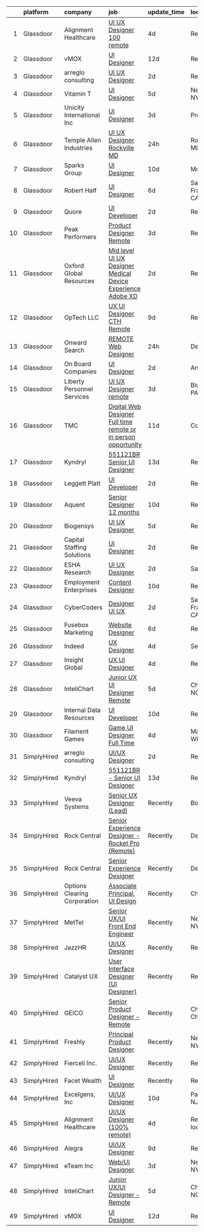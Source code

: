 

|    | platform    | company                      | job                                                                                                                                                                                                                                                                                                                                                                                                                                                                                                                                                                                                                                                                                                                                                                                                                                                                                                                                                                                                                                                                                                                                                                                                                                                                                                                                                                                                | update_time   | location           |
|---:|:------------|:-----------------------------|:---------------------------------------------------------------------------------------------------------------------------------------------------------------------------------------------------------------------------------------------------------------------------------------------------------------------------------------------------------------------------------------------------------------------------------------------------------------------------------------------------------------------------------------------------------------------------------------------------------------------------------------------------------------------------------------------------------------------------------------------------------------------------------------------------------------------------------------------------------------------------------------------------------------------------------------------------------------------------------------------------------------------------------------------------------------------------------------------------------------------------------------------------------------------------------------------------------------------------------------------------------------------------------------------------------------------------------------------------------------------------------------------------|:--------------|:-------------------|
|  1 | Glassdoor   | Alignment Healthcare         | [UI UX Designer  100  remote ](https://www.glassdoor.com/partner/jobListing.htm?pos=127&ao=1136043&s=58&guid=000001823426dae8b3394cc839446167&src=GD_JOB_AD&t=SR&vt=w&ea=1&cs=1_127c63ab&cb=1658732338296&jobListingId=1008017827934&jrtk=3-0-1g8q2dmockhpr801-1g8q2dmoqi9ip800-6f75403b94236db2-)                                                                                                                                                                                                                                                                                                                                                                                                                                                                                                                                                                                                                                                                                                                                                                                                                                                                                                                                                                                                                                                                                                 | 4d            | Remote             |
|  2 | Glassdoor   | vMOX                         | [UI Designer](https://www.glassdoor.com/partner/jobListing.htm?pos=128&ao=1136043&s=58&guid=000001823426dae8b3394cc839446167&src=GD_JOB_AD&t=SR&vt=w&ea=1&cs=1_05577b84&cb=1658732338296&jobListingId=1008000759924&jrtk=3-0-1g8q2dmockhpr801-1g8q2dmoqi9ip800-9cd08da1dc9daff7-)                                                                                                                                                                                                                                                                                                                                                                                                                                                                                                                                                                                                                                                                                                                                                                                                                                                                                                                                                                                                                                                                                                                  | 12d           | Remote             |
|  3 | Glassdoor   | arreglo consulting           | [UI UX Designer](https://www.glassdoor.com/partner/jobListing.htm?pos=126&ao=1136043&s=58&guid=000001823426dae8b3394cc839446167&src=GD_JOB_AD&t=SR&vt=w&ea=1&cs=1_c4747e3c&cb=1658732338296&jobListingId=1008022963550&jrtk=3-0-1g8q2dmockhpr801-1g8q2dmoqi9ip800-e202c2de53c6fba3-)                                                                                                                                                                                                                                                                                                                                                                                                                                                                                                                                                                                                                                                                                                                                                                                                                                                                                                                                                                                                                                                                                                               | 2d            | Remote             |
|  4 | Glassdoor   | Vitamin T                    | [UI Designer](https://www.glassdoor.com/partner/jobListing.htm?pos=116&ao=1110586&s=58&guid=000001823426dae8b3394cc839446167&src=GD_JOB_AD&t=SR&vt=w&cs=1_44d151ee&cb=1658732338294&jobListingId=1008015304222&cpc=F41FEAB56D215062&jrtk=3-0-1g8q2dmockhpr801-1g8q2dmoqi9ip800-4d05c265ad6c62dd--6NYlbfkN0DMrcEu7yrtATojKJA7cEzGQ3FdRGWLh0CZQInL4ECGI6k5tN82kdM0cJmh4vC7Gghb9Erx8bpSZZl1hEqH3T53LoYt5oBaCT0n_VzM1zdSmpCkdG3DS1peejV8nrUNiTU7QsoCE0o4cYlBz5qeBvJEpZoQ1TMtGgDn8yrzlYVCfeprzxD2ea0EWtAcq-1mEg8H22dSryPu0l-iRVgfovJ2YdVv1EV3uLA4p7fjVJm0Fpi-RlQGGhKonMKSHmNkIp6PBxSzFiinppqZC6St354S6-km89-VYxLzNJNO1dXukIpZAmiml0ILrWfs3Fu9VFqJMD4kt6YR3TfdFtM-L1O71hcNn9xWbzxt_lqscqLvqE9xrg0jwHiKv8sGZgGjBTPHIOru89mmzrlushuvsU8quQlfzVpMIImWNF4tRJp4DOykSeUXXE4_Grjn4lj8IblzPZY340EjrKqIndyVRxst)                                                                                                                                                                                                                                                                                                                                                                                                                                                                                                                                                                                                  | 5d            | New York, NY       |
|  5 | Glassdoor   | Unicity International Inc    | [UI Designer](https://www.glassdoor.com/partner/jobListing.htm?pos=129&ao=1136043&s=58&guid=000001823426dae8b3394cc839446167&src=GD_JOB_AD&t=SR&vt=w&ea=1&cs=1_12afdff5&cb=1658732338296&jobListingId=1008021435592&jrtk=3-0-1g8q2dmockhpr801-1g8q2dmoqi9ip800-be5b60d744dc9181-)                                                                                                                                                                                                                                                                                                                                                                                                                                                                                                                                                                                                                                                                                                                                                                                                                                                                                                                                                                                                                                                                                                                  | 3d            | Provo, UT          |
|  6 | Glassdoor   | Temple Allen Industries      | [UI UX Designer  Rockville  MD ](https://www.glassdoor.com/partner/jobListing.htm?pos=130&ao=1136043&s=58&guid=000001823426dae8b3394cc839446167&src=GD_JOB_AD&t=SR&vt=w&ea=1&cs=1_bf5e5767&cb=1658732338302&jobListingId=1008025988836&jrtk=3-0-1g8q2dmockhpr801-1g8q2dmoqi9ip800-a339c89cc5ff34ec-)                                                                                                                                                                                                                                                                                                                                                                                                                                                                                                                                                                                                                                                                                                                                                                                                                                                                                                                                                                                                                                                                                               | 24h           | Rockville, MD      |
|  7 | Glassdoor   | Sparks Group                 | [UI Designer](https://www.glassdoor.com/partner/jobListing.htm?pos=120&ao=1110586&s=58&guid=000001823426dae8b3394cc839446167&src=GD_JOB_AD&t=SR&vt=w&cs=1_62dccc6f&cb=1658732338295&jobListingId=1008005620285&cpc=3BA4CE39D5B5DEF5&jrtk=3-0-1g8q2dmockhpr801-1g8q2dmoqi9ip800-5d582e129b35eff5--6NYlbfkN0CVbIAoVGlVV0muHIzlWY31dYj5hrVkKa7qBWZ-hZn3g-zWnitpxah_RyLopvrEJPKbuZCDhSLcHQ4WVfz2MSs8-HQ1ShBASGLjNv1lIwwSCC1HQEWcslUSpZ56z5qvx-IbjQ1bRnWE-OhoZfipmNC-NSZuyzBsCp9V3MirYl5rqvxr0V8mssRPU1sU0kBbLKWAWwvfVDgQeUudJ5NVk4VC08tHnTQhdxs9nSxKHOX4DsdCw2OJ5H0Lz0r8Vky-ufixIl3kOkVsxJA06MmShl-eRjVoO4viPnynQ1vy1_UaxBSuUsq6D9aedXjt4OuYBgkt3uj5WlZeu4pkxzpPOrrIw3hWkNNaJTXhs2l8D90JTNTZyAxXGWun4fTGx4xqrEkO2MX4-qo5janqShX-QHbJqnP4V8zkq2OGG3L0dDXA2rgh1Q8fVxhp6b2u04v8sSZOhw2N6MWmSX0eKYf3VYAangP_H2ajXcTbGwzOEpAd6D1KpgrztofX)                                                                                                                                                                                                                                                                                                                                                                                                                                                                                                                                                                  | 10d           | McLean, VA         |
|  8 | Glassdoor   | Robert Half                  | [UI Designer](https://www.glassdoor.com/partner/jobListing.htm?pos=108&ao=1110586&s=58&guid=000001823426dae8b3394cc839446167&src=GD_JOB_AD&t=SR&vt=w&ea=1&cs=1_650d9aff&cb=1658732338294&jobListingId=1008013164951&cpc=F41FEAB56D215062&jrtk=3-0-1g8q2dmockhpr801-1g8q2dmoqi9ip800-dd0eea5919acfc3a--6NYlbfkN0CpzDdaQkua3np5pkmj49lKioZwmwxQ-yx5plwbYmV_M5QDgP5U2s8pAHOPa11cU8y7ZXlQtO7Sj6RRqLq8cvCwH5k6L0wSkWMuEyR2fVE2uYApt6OfheO9KNKITQDvKzPXG6htBs0VRozEm7ueeJhxUHVYdTQsX8eIGq8XKGR60_pxdq8CIpyWHTvbFK7kidoBsfSv_xXtdJRVH08-cMkR_op8S58Ml5kmSnPjxnPm2ycv8FEIZMvoa70L2IoIRl5Lj_yi1DBq3pBZrb-QL5GaJXGfbPdUORv3opc_Ct7_nZJ-tazuZUdKCWTDJbR5LSOh7er_E0GU4IUC98MqOh7Z_ZBLwqFnot6CvQJcXbPe8afLUD7MsmAkIQYiOLEGtaIFWyXZWg3WNex8Pk0G06l7HuC3Q2zL_QS7CaacUfAgw39M5akeq-wgRLd9YAuYHiA_r9SM5ARc3IL1NaCPReRvi25VQaObksR66UQOqGh-oS5N9Bzn6cJGh1DGk4yRZiq8j83g6Tor0d_z_FMIGWp3GsU112-wdwRBgyZr_Qiq1Q%3D%3D)                                                                                                                                                                                                                                                                                                                                                                                                                                                                                                 | 6d            | San Francisco, CA  |
|  9 | Glassdoor   | Quore                        | [UI Developer](https://www.glassdoor.com/partner/jobListing.htm?pos=101&ao=1110586&s=58&guid=000001823426dae8b3394cc839446167&src=GD_JOB_AD&t=SR&vt=w&ea=1&cs=1_fe2aa09a&cb=1658732338292&jobListingId=1008022808957&cpc=D69957E0862862E0&jrtk=3-0-1g8q2dmockhpr801-1g8q2dmoqi9ip800-fc45eb0106eebc0a--6NYlbfkN0BTy4Vq3kUv-8E8fBOrhZt-7WJQYqv7u2ur6JnxlE7nq1comPzfAdnLKmCkd5HycsHT1246qWhxY0xIfWNXo-nDEzaT4b3uHw_tAdgz4jIvEg3UAtW4CHut0OL7dhL8S3e9qm9qnyT1s90sBItpJgSXHuulpjmmMTBM25C6tZSLnlu7y76e-iKqLMiJWW9RJT09l3xITNxCxR5h-HAgtm_i_ZKS1ZGNCPyQS-PBHZiPvHyc6oPIoUASWOgDOTSCgKF4xVLu3eCPSU9YvAzTKmus75AKa-yuGGkQa0zjjg2AuEZ6KSQUKIjLGTe4sQTQ2C0ZRT2vZpZhLbFevCJI--exSZx06x3pSNs6tqsgj1wdOSKosj-CyMRUMypEScIfWVrH9HSRhZhyXhBDXdy69ieC4BriNz_gddk4sC0EAHfkl4R2ydaCcZRhffx-wySMRa9ZZXVr-qHfm7Ml5EExCQRHhMkF1grJqij4thjOHlIiU5RClV-dDbieHJGoE5qtGiA%3D)                                                                                                                                                                                                                                                                                                                                                                                                                                                                                                                                              | 2d            | Remote             |
| 10 | Glassdoor   | Peak Performers              | [Product Designer  Remote ](https://www.glassdoor.com/partner/jobListing.htm?pos=117&ao=1110586&s=58&guid=000001823426dae8b3394cc839446167&src=GD_JOB_AD&t=SR&vt=w&ea=1&cs=1_95bf8eb5&cb=1658732338295&jobListingId=1008020430278&cpc=FA84DF7EA1EC2398&jrtk=3-0-1g8q2dmockhpr801-1g8q2dmoqi9ip800-5b207fdf8f4dbf6e--6NYlbfkN0AX_4CYIvWFVA435E2RDot9sX-OlR2KTHdLRUP7CmfXrIXs_xUKOR6jRoFT4FW3Lv06ErwGOQwPKf_fH5oxbsGvLRNe5Cnhh1W59CwN4ewH2v1qXojJE6qEVrWzHMrkAiT3wlF4Bm5K0gYi0yogsYqU0fPndZ0P8FKjGKMFz16Io1CORQnQMBV0qm7y6zgzkCXGOjBhC9VlcBNiecltAikqJv4ES61MXooeQODmlDKXFabCKnYFuMkzgTqAgHdYxIxnZHPbHcMr_fGS4x54oEizV1Lx6HCTK6Iq8nrtSQQ0Ty-uQ6r4d6hAc3vklXDvZ9gcfQi67YhR1udmPqW47Bav_dYZg3OWXfzZj6-Xsb7krB-44TTgLtwwdLMjYOhPoeV-IyoLK6qczUF5_Gwf0mlhdAUdtEqNYWkcPQFUqMVOMbGKfmVO2SAyW4WjucSJZW1LHFtdVUjArI0JIAjDrqoEh3owf-fxWiut5K-NNAdSSUPts0cNrJsOOONHQbzlxj49alxAmaTKpQ%3D%3D)                                                                                                                                                                                                                                                                                                                                                                                                                                                                                                                   | 3d            | Remote             |
| 11 | Glassdoor   | Oxford Global Resources      | [Mid level UI UX Designer  Medical Device Experience Adobe XD ](https://www.glassdoor.com/partner/jobListing.htm?pos=107&ao=1110586&s=58&guid=000001823426dae8b3394cc839446167&src=GD_JOB_AD&t=SR&vt=w&ea=1&cs=1_e7d6f877&cb=1658732338293&jobListingId=1008023314640&cpc=451933188B21919D&jrtk=3-0-1g8q2dmockhpr801-1g8q2dmoqi9ip800-0501b490d8cbc3bc--6NYlbfkN0D38dVY1HiwVlRJ2sgHwoll4iKvb8KzfDOOcqRKKsqQYBdEVI9w2agCyPdJw2s4TQrHJi1On-z-yiBahiLhPRa_zZ-92LhNu5GT_njQ3i7ILmra3Dcgk1GWIchEfEykBti8ThaLnn9OdaIUlkdfeEBRo3WKX8y3LtebUQZcR6C-qSHdhmWqPgXdvTrRcde3nRE_Owo4Kdlt7SEjslvg_k50lr6ZXjly_IiP704BZh4V7WkHHbWeJFj5w61cuGGm9l-ob6h2gYUXeMi_NbZVjNkENGgT82xBYMf-9lqXC92mp-WRVqNmjj5Ca5u8-_VZzdFTVg_4O6JZ1rHBxSeFgqKbqFQxcQYrYy55kJCQ5Pz8ngmo0txKXt5VZTTcOvrdDeslBbK4UUioTkKsrcESKRI_EtjazQ-h-PYE8Uj3dSqY2un375tBTsG5gGMpZxPpSHE9JIgagEp-vuacdpVUC8mwxIksWppQPiNh8dEZcEOv4VINfD0esBnxzzOm84V-010a5E9AY7B3H_9gKQRd-QTU)                                                                                                                                                                                                                                                                                                                                                                                                                                                                           | 2d            | Remote             |
| 12 | Glassdoor   | OpTech LLC                   | [UX UI Designer  CTH   Remote ](https://www.glassdoor.com/partner/jobListing.htm?pos=111&ao=1110586&s=58&guid=000001823426dae8b3394cc839446167&src=GD_JOB_AD&t=SR&vt=w&ea=1&cs=1_ff17e5bf&cb=1658732338294&jobListingId=1008008288211&cpc=FA84DF7EA1EC2398&jrtk=3-0-1g8q2dmockhpr801-1g8q2dmoqi9ip800-fdc628def1db7177--6NYlbfkN0DP9fosW9IEXaU1TZ3ocreH2vEq1sd-U-IRxHoNdS6RHkqAVuspg0SWSgO6chgcdoUdz_WVNMrnPFUAgNomao8040kLA0YhDx4hmJEB2w1dxs3PzJhySH6hFvelQ6qQZr638FQ3pzXVpIP4eqQdUUdpZSwfGwffA7C5SxmQfGrL5JOWpHh1CkQotLihpXzrWpOcVrYCVx1ZXJifQ2baQIjfny4giySnuT3fTaBWxxf9hPd052WcMvtsucgR4Jj31tA2C4v5YD_yGJ3xZgHXApyt58znl_5nPhf3sILOPafe1oeSp1RgJdavi23ubB_h8PMvDLvUQ-rFkOa4sVytwB1V-9H3Zxh5CQ4q76yjFONoJqSlod8pFRhVU4s4iIaggMKJfih-JTVGs82d-DTK9K-Y8SoPXkE6L6sqUWXx61mWIL9YdSBdhuiLKdpkrG4T4Cp2BoUlE59CV8gC9NYgcbdNpS2hg9XaU8Clv3XbRgOkTOszhkJZ4m7C-K8c8MWtrVYJBe4p9BOVEwxU967BIp90)                                                                                                                                                                                                                                                                                                                                                                                                                                                                                                           | 9d            | Remote             |
| 13 | Glassdoor   | Onward Search                | [REMOTE Web Designer](https://www.glassdoor.com/partner/jobListing.htm?pos=114&ao=1110586&s=58&guid=000001823426dae8b3394cc839446167&src=GD_JOB_AD&t=SR&vt=w&cs=1_9d03575d&cb=1658732338294&jobListingId=1008025411016&cpc=9DC6E4D8324653EE&jrtk=3-0-1g8q2dmockhpr801-1g8q2dmoqi9ip800-f7f3a82b210776fa--6NYlbfkN0B7YoEZZ2QAGDyEGGmBPAUWSHc1Mt3sMCn9FehKcWA3w0R0aH9tn_iPRcrT6N-MqNQEp2qAKSJkuYCkp4B1OYsNmKIvQgfGKadJDPn45HbP2MENgIkQq2d0AodvDouCn4b0X036y4POS-9C-1MW9PYtv_RsH4WLooRPjIIQS7OTQ31x3nxawoh8lwKZ_yNldwW5ZNootIukqBq3e9X7_R4wC30jq8bqVBPqTafEJb0WqlQTR0BrVxUIviAQJiQHfr2CiKnegZP3_H-0Do4bmQ7LFOBfWACsNqqXmFq09N3fEj_9Ci-sEhtzUb-XN_nHQ3NY3ZEevsKHDH5WZsR_ZD5FnnB9I49g9Grcter4JfqiyEsXt8Upj-K8jCN5dxP5Z0R-JD57K_UMLy-4-mxLE6k6zM9NY8feZTncUkjV5VTmvrcie6RmCFfzgNHYIxTqQdOuW6Hm5S5icvP4yR-qagujWS2_HHmmsp81wsdL5BL1kQDoqzu8B6e7iQvKspmj29A45-AnHLpgm2y6mlv2nkRjcvweym2GkAgMfepwakxktWsRQm50lUFF64m-yYEErPExfBXaIm0i7COoBtqHYiW2X9keDr3ZYvSqU6WHXXU0jIQLydETArT4Z_IcW4ox2s2yynDgn_4bKNO6Wi7b6ieGv3dofWRI7VyEDZkjqTNWgv2gkXznOm04xXWqFS_7Qsu-kavaQpZI5XAjC7Sf0jcapgGkKeKoDO9Q0fcEpZY2_lhfvmy_HSpLqU4bnK-wZgREaaXUMVx3ccKcIUmcz2tMOIP8JLJq5vgnbuW0xcNt_oFsLSFQze7arsZGP0QJv0LM9ypabzOBS-ZHlBsFXcVXX797TtRL6Qjk018XcW9aPsRgf2JlLRbxGjXVBpOW2JibWT2Jf5_D6XKoBoG9k0SLww2Z7YYCC8CDRLnQtxuDir9YsDczE_76JKwKdPnLYdr2G4RotWDbKb9EM-cTa_NHA1fMm9VW6H8jsSK5aRzRlm9KPyizVZn7g74-PTZUGOc%3D)            | 24h           | Detroit, MI        |
| 14 | Glassdoor   | On Board Companies           | [UI Designer](https://www.glassdoor.com/partner/jobListing.htm?pos=103&ao=1110586&s=58&guid=000001823426dae8b3394cc839446167&src=GD_JOB_AD&t=SR&vt=w&ea=1&cs=1_fbcc6c72&cb=1658732338292&jobListingId=1008023615622&cpc=82ABD2B5CEB98952&jrtk=3-0-1g8q2dmockhpr801-1g8q2dmoqi9ip800-d1dcd01694e7ece7--6NYlbfkN0BwmVxVIPFI6jVVTU-wKul8v4wplmAs_8WNhyHQXkJf7J0VZjFkcY1ok6dUW_G1Po_ZKb649Y8Sh55GqztxlkUEhAmxGoxlMD5Q3IZ-nyIWj21Dr30oqFOoCljau9HGFzDg4FAzckShMLHECwnjMmf1Lm5i2TSa-J0ddll2-v8wKBcW8OvMdqyVguAeeCES05pd152EMEfZWW4H9v29GKzTt4cUTlmjcI3Ym6a8jp0l5Q6sTDyKXvyaegmjp-_qFIISHsqLUHioNHfHGAt8Lv40XJkqOHnH7Me6rIEXTzuJ9O672s-SW0clWe1gKdeYcheqFrCwiTo4M5aI5Fl8taVfXVBo6FGmFczl2Jr3RTkEKtNo4qrnqKuRKaWGvFGXxWmYAJcud_Lh3kRzjy43twt8F2DMZAGYhLujYHm0xjKD1j4SUoJQc5ITm5rR5F2zr20fHncnZ_EYSel0E55ZkYg6T7PsolNh9fGMxqQUPcmad_uvJcypx6QxPoSYA8PuI2QOjIrZ7Z5IVxHNE_3dLUaQPN48i5H4b38xgrGWYomQiR2lTWHAWtWFKiNa3YjqfAj22SwWb881bf5RvKuPuQrNaEOCRJVqhzt-ejRnt7JWqQ81rzo5r8vASHpN21tyDvaWOoFptkK2SV71kg8kQ8xcXJNgfQligxa_PnMDKyyU8FC4Of3bCkO_jRE_HwQaJGg9N3Hz45QpdR6KVUCK8OKn6Bk8I3VfDb6Tor8JMnw5GO5fTNDIEEyL2u7_-AkCYt_bW8YxBd5qm3_jM81y_WQGpE55wESgyG0HvPdMsaPzE6qm0CNDjfXRqIk6KnIYXD9DTX-GAK3airBnoBsB4RyHwor_IlkYFNnS1rvxFLGYKB0rImkSRXZVIt8Wx8ukkWbxWsrqOavE5rZSRS1d7o1chknjU5njJTjjhX9qOkxsFn9YIs_f_Ug-bb7AFYRAsDvh1ugnS9yUdZw86OazQZufiLYjDbIxV7YJx9yJzbwloCUpntCJWbEpbwnNqVDiu7JlsAr4N5IIew%3D%3D) | 2d            | Anoka, MN          |
| 15 | Glassdoor   | Liberty Personnel Services   | [UI UX Designer   remote](https://www.glassdoor.com/partner/jobListing.htm?pos=109&ao=1110586&s=58&guid=000001823426dae8b3394cc839446167&src=GD_JOB_AD&t=SR&vt=w&ea=1&cs=1_42cf53a3&cb=1658732338294&jobListingId=1008020321529&cpc=4B86475FAF393599&jrtk=3-0-1g8q2dmockhpr801-1g8q2dmoqi9ip800-eac89fb5955a49f9--6NYlbfkN0ABlbgmRunahSWEMvO4v1iTu5Ck0xfBTrm-DXDWxasAKsFsWtBaGHiD_n8TBJRveZY7lcPUmwF7zpyF2d_tbSREJ3AGgsYZgmSTQuNdbDBRafX9aIJ5GA_4lXQXf4256oc5ZCPdM2Kca8y9MqNtk-55ZnYFxEI4LXOQbdVatDNL5ejcjerd4JuYTF8PfOTdXzvNjkFQfkjHmsfjapXaSGFUL7XB_ESzQBP7H-a_cK5J9U2QnLSx8KhrsqXwo79ukdQGGQmPUEaiZUKaQ_czTpdt1gHA8m8-47HS8dI_2kiq4WcoQRnRdcFk0lGqENF_ltNSQ2k_-sbZw_rpD4NI-lbx0TjX0LhGADLN2QLmxCzBF5qr-OfNZriI78PL71S4rwqSk6WrigWwBfEub6uykb0r6TGHj-zKHN386u_QPZ123Cl8XEwt-MXbmjeqFWqjUbvTSTmOsDL2VY4tJDzitE_Bg5l0JbvZ3EULgsLuE6ubrWGVXh472iF_basjfKs9OZDYJ1G3iwWVydePm_cMaA1TrWQnE2URerfbAs_dD0DJ9DngcPWIUmds)                                                                                                                                                                                                                                                                                                                                                                                                                                                                                 | 3d            | Blue Bell, PA      |
| 16 | Glassdoor   | TMC                          | [Digital Web Designer   Full time remote or in person opportunity ](https://www.glassdoor.com/partner/jobListing.htm?pos=104&ao=1110586&s=58&guid=000001823426dae8b3394cc839446167&src=GD_JOB_AD&t=SR&vt=w&ea=1&cs=1_78604d67&cb=1658732338293&jobListingId=1008002937055&cpc=3DB599BF2F4828F0&jrtk=3-0-1g8q2dmockhpr801-1g8q2dmoqi9ip800-a26bebdf1fb63f3d--6NYlbfkN0BplMsZ7EaIhGY7mYoBG98EI7b4UtQDV_xIzGnVofTarjH-XwNLMxjau36WeZZlqvPXURsZJw6N1TbFArSAJATZmDS0irV08MiWaJc8zHueBBJfkS69_gWiCqqj0e-4OJhmxLk7gTdA_7j0BcRCu7AWb1JkRS_NNaoF2J1DH56vcXkYkwlJaQnXA83zBvewf_-yilIiM6OzIzj1p8_aDIw6RODtT5S9Irl-39fHToBMDqr9uYsfR5JxcUhm0OAmaHskb2y6pnt29VB213vwmpi6lFhHJ9rgvPbtLH8E4R4uh5GEABlEsppfFmv0wNOxVOOZmerpy2lx0jS2CNyCdQTfUzFhoyp6lXSB4vINfYC0WNMtuEXph3bbl8KjaV1Roys90Utxg5tkitIFu5hIE1NLtLAvjJC2wIWFgXIqe6E5h-gUc337o36RpPCTqBHe9CA_dMWcQNIln2_jIQUg59Ww1PkXyEwZ7xilVBfBUDqUMRxBr1nizO6cHDvYvNIMAcx90cW2qCvMsMsQBMmSRxspUGyw73Omb82c0BOdYswlYA%3D%3D)                                                                                                                                                                                                                                                                                                                                                                                                                                           | 11d           | Connecticut        |
| 17 | Glassdoor   | Kyndryl                      | [551121BR   Senior UI Designer](https://www.glassdoor.com/partner/jobListing.htm?pos=121&ao=1136043&s=58&guid=000001823426dae8b3394cc839446167&src=GD_JOB_AD&t=SR&vt=w&ea=1&cs=1_84936a4d&cb=1658732338295&jobListingId=1007997734066&jrtk=3-0-1g8q2dmockhpr801-1g8q2dmoqi9ip800-12fc6356fe0dc29a-)                                                                                                                                                                                                                                                                                                                                                                                                                                                                                                                                                                                                                                                                                                                                                                                                                                                                                                                                                                                                                                                                                                | 13d           | Remote             |
| 18 | Glassdoor   | Leggett   Platt              | [UI Developer](https://www.glassdoor.com/partner/jobListing.htm?pos=124&ao=1136043&s=58&guid=000001823426dae8b3394cc839446167&src=GD_JOB_AD&t=SR&vt=w&cs=1_1ad82d8a&cb=1658732338296&jobListingId=1008023905762&jrtk=3-0-1g8q2dmockhpr801-1g8q2dmoqi9ip800-74fb0160846daa3e-)                                                                                                                                                                                                                                                                                                                                                                                                                                                                                                                                                                                                                                                                                                                                                                                                                                                                                                                                                                                                                                                                                                                      | 2d            | Remote             |
| 19 | Glassdoor   | Aquent                       | [Senior Designer  12 months ](https://www.glassdoor.com/partner/jobListing.htm?pos=118&ao=1110586&s=58&guid=000001823426dae8b3394cc839446167&src=GD_JOB_AD&t=SR&vt=w&cs=1_82c0d5f7&cb=1658732338295&jobListingId=1008006434606&cpc=451933188B21919D&jrtk=3-0-1g8q2dmockhpr801-1g8q2dmoqi9ip800-73895f838e252203--6NYlbfkN0DMrcEu7yrtATojKJA7cEzGQ3FdRGWLh0CZQInL4ECGI9gD0Wolx9R2EDT7B77c2cQEUGPDUSTbu6ie_9Id8KnFr0yOJl-PMCdJ6V3ZtS83yxlVyJSD4qR8AFC7rocWiVVwuAl3eJ7O7LkNgGo3O-TVNNaZQCpxHPy6W6QpMmUjjMqu-l2x1-h_RPt9uhPRYPO0yotb8OqxLG3m1GpgC_qpBZCOQ2o1d_jB-Dp-t58qs_UiJYuYKxCxi5f1E24K7Knke5ppsi41nsRd8EQg6zTTQnyVTlBAEhHA7Z8fqkf83XQddlgHE-hkKrpQpblA2MK0oAt6qnlBm4rVwQMiP_90brEdu0ANUuITR7KlenE8Vf0lxKWHu2w4vv2q_8cKMY0WNit42YG7cpPbCh4fvZK9RyddRrg234nbfmODBHuGGg8y-M2FUGQunMZNJi74MPekTBr0y6mOjA%3D%3D)                                                                                                                                                                                                                                                                                                                                                                                                                                                                                                                                                                                      | 10d           | Remote             |
| 20 | Glassdoor   | Biogensys                    | [UI UX Designer](https://www.glassdoor.com/partner/jobListing.htm?pos=115&ao=1110586&s=58&guid=000001823426dae8b3394cc839446167&src=GD_JOB_AD&t=SR&vt=w&ea=1&cs=1_cf3e95d0&cb=1658732338295&jobListingId=1008014309084&cpc=A65DF3A704A48F9B&jrtk=3-0-1g8q2dmockhpr801-1g8q2dmoqi9ip800-a4f4eb4895643c9b--6NYlbfkN0ALcONX9zP3vzsQVyXitmxRLy8VCeRuNMOvRPshq8lKaH6v3p3LVJfTTZzCjMRNFpYwqkG5AJ9sppbfzFlY-xlqvS8hVjIfiz98ZZwlIqNcUPQAYgbqJLQTq_YiD-WIHgaYO1ZdA2QoLSiAouNJ7VYaTPle2s7WxQtcxk5ya8oANvFlBgB31eDmGaG9hXxDTT_dOv7ghRbJwBaZJWhy8LFJTZefJo4a4e--LvEReuGs-sVDIX41MLh35UyPLWYz1UUHSlgygPCW6xI2zF1O2P_woTNQcaKx8TAb0I_7jqHQ3h6431ReytQIxSPIUv8myluETw_ipVBwpbvHmb4LMylqcpb1kAoBIIFLyuxrYdP3SwS-4h13gaktpa7WOd5kfVYsZzkGoxbg53xHfGD0gHpdz-wsUpDxAXgzbBjsXtoAj7rHGQupFRc_mWNB1eUkgsE8mkc4g-cjZie2r9MiEJfSW_tGeRImOBQLKDfpErZlAEbhwwdbz6f1Bj2U_h7SmxQ%3D)                                                                                                                                                                                                                                                                                                                                                                                                                                                                                                                                            | 5d            | Remote             |
| 21 | Glassdoor   | Capital Staffing Solutions   | [UI Designer](https://www.glassdoor.com/partner/jobListing.htm?pos=119&ao=1110586&s=58&guid=000001823426dae8b3394cc839446167&src=GD_JOB_AD&t=SR&vt=w&ea=1&cs=1_45ad524c&cb=1658732338295&jobListingId=1008023231202&cpc=8795CF9063CD573D&jrtk=3-0-1g8q2dmockhpr801-1g8q2dmoqi9ip800-54ecd7e42be3aacb--6NYlbfkN0AHXq2vAVwR3IH7wgnTMdWCa3HguypIXx0DFudX-u0zu6XSU0N9gDGCMsnO9yvyAfPnkA-sI6Lwg1p7uythykJ0UUbXrhfkgO2lUrwedal2345-YASVd-rdKcva1hf5oqxFxncSqH5ak80ZaWEfE2j5ZI2ZZ1TZTIm1E2kczfgrGjFhyNDGrt3HVGkPfMSpCFNw_5vCjfaN7-rOmsxCXx-HcSbDelsHNJrT3ZFbywuPdTrXImgPf2FqtXm85zP2R862CkAxgZ44HZ5Z_rtMp7AyihbHVEH5jvJm7smW2Tr7PKKnhk71g0tNM7L929sxtFlKLYv3xyBWvGZTglBW_uGydEjffSuysfBCu_Q7kx88wj3_H3QDQ0ySeM_nS1UK-W2cfDEeTFwaPnE7O_wTlcEpTLwQ6qmDGJpGb8gQh-qZHBM8AzKJjROCtx3FfmTP-Dojr2r4VlCdacDGWznN5jiigThhNWBEyCfGQ4osyxVGfdyNJcAk2iALYy_Q1Ah7h8pwC0Tz8b_JAw%3D%3D)                                                                                                                                                                                                                                                                                                                                                                                                                                                                                                                                 | 2d            | Remote             |
| 22 | Glassdoor   | ESHA Research                | [UI UX Designer](https://www.glassdoor.com/partner/jobListing.htm?pos=125&ao=1136043&s=58&guid=000001823426dae8b3394cc839446167&src=GD_JOB_AD&t=SR&vt=w&ea=1&cs=1_879f9099&cb=1658732338296&jobListingId=1008023957724&jrtk=3-0-1g8q2dmockhpr801-1g8q2dmoqi9ip800-1242af371a878703-)                                                                                                                                                                                                                                                                                                                                                                                                                                                                                                                                                                                                                                                                                                                                                                                                                                                                                                                                                                                                                                                                                                               | 2d            | Salem, OR          |
| 23 | Glassdoor   | Employment Enterprises       | [Content Designer](https://www.glassdoor.com/partner/jobListing.htm?pos=123&ao=1136043&s=58&guid=000001823426dae8b3394cc839446167&src=GD_JOB_AD&t=SR&vt=w&ea=1&cs=1_c38633ae&cb=1658732338296&jobListingId=1008006038739&jrtk=3-0-1g8q2dmockhpr801-1g8q2dmoqi9ip800-ec42faf76777e0aa-)                                                                                                                                                                                                                                                                                                                                                                                                                                                                                                                                                                                                                                                                                                                                                                                                                                                                                                                                                                                                                                                                                                             | 10d           | Remote             |
| 24 | Glassdoor   | CyberCoders                  | [Designer UI UX](https://www.glassdoor.com/partner/jobListing.htm?pos=113&ao=1110586&s=58&guid=000001823426dae8b3394cc839446167&src=GD_JOB_AD&t=SR&vt=w&ea=1&cs=1_9a670f42&cb=1658732338294&jobListingId=1008023224603&cpc=47CFDC01B3F81FAC&jrtk=3-0-1g8q2dmockhpr801-1g8q2dmoqi9ip800-b7ab421e88ebb7f0--6NYlbfkN0CpFJQzrgRR8WqXWK1qKKEqALWJw739KlKqr2H-MSI4eoBlI4EFrmor2FYZMP3muM0rsFs5SITX9WkbuEZ2BpPAzqKgj6HQfLjv0AwaWu3pWq3mIteIq5ut5HTe70hCOkeloyw85nh2YLf3t4vuiQWni6Kz2PYSCGQW7eVDqhipttziE4TbVVcrfPj4HNbtBvW5wC8S83s7W99SQBBlPD6Pn6Uh4pA37iatH8XTUmSuX0HqPA5aSvY-pxGo2DJL_vTX7hPdkJwjJyKnn7HAKgHZQhZNFxUSb_KxKFrkIe9WYCjg_iylKs2N7NROTT7Tvi7TtD0xNMLdI7crRCNS_6bA2zpah1qwreSNQU0tkTJJkkb1BPcTQq-SP9rvd2I59ewz8Y1V5dRxe3ru7CPTL_6v_r3oyKTHXKy9hCqReMXnrS5ODG2JQ5q0xGKEa0XD0ukxO1PmBYhgX862YLbBUCmDwFBJc0zRELZcb5Ey6ZuULvd8pMGLl3m2vfvsce3oNtOe8BJX0JY6tnEiZ9xAB5ClCon8Zhg4g2TySXRl7tvLs2xBLU6EXVITtHnTjSRL_Y0dB14m0skGqaCKKNYsAMlg6sW7TWSzv99iNalbtHlxHK04AoZmNRtEbQRgR8OyN2QG0vY82_9nfVv3j6NNM43r_58dntZH0sFI-ZxxI8xKY6TchI8Y0FmzB0vtxxKxecF8e1I7lvZagg_-aIC3j61X7Az4C9Bouz9wm1dV44ngC9-FPUfesEekQ1HGEl0sTDCAHba6N2LdC2CsHd8zNWd8z3MrQqoyIQweZQDhBhOWooL1cYBkXwAfLmSo0Ac_XzeTWPpCDBMbTTvo_aY7AY-rmrhvflSCS8EhC0x3Kp8KwC4JS36m8BqO2u4xtptas1YrdS2VeNPF9TiDQfjXZMpRkwzYaDjEZzWZ9Kja34Bfs7AbU2yG2RaqsgEAzI3ReC5uzTijvsS25qOlzUm-uai08V22GA6e2-c%3D)                                            | 2d            | San Francisco, CA  |
| 25 | Glassdoor   | Fusebox Marketing            | [Website Designer](https://www.glassdoor.com/partner/jobListing.htm?pos=105&ao=1110586&s=58&guid=000001823426dae8b3394cc839446167&src=GD_JOB_AD&t=SR&vt=w&ea=1&cs=1_cc39e23b&cb=1658732338293&jobListingId=1008012147842&cpc=1FDE87803EF93CD3&jrtk=3-0-1g8q2dmockhpr801-1g8q2dmoqi9ip800-c5d528a18f3ae9f5--6NYlbfkN0CKfA-soUf75Q7iZ129b2H9MACh9ki_Lh9mMeku_0ONAmcMauSiyS_5cS2UQ1OKz2DE9b3g2C0PZrAczgByAhAV96Hn2hCMTi8cI1_xVi-Uh57OKB4l-2sOMxO3hnDynzK1osUyrCkNn_fQwQ34v7QfvT-G8iLCRXOVHz49_Be_RJw0A76OqyDC8pnA8IGvmLX_lvS1l56hH1kQEoxfaC4ZDXlL4kiD80wYymBUEoAzNqdzpt5VJARgi2X9PN9vMbw7uiNCok0TN1aLPwXEKY4mnL05u_GiDyD7a5leQ2bA3X7vEqqd8N22bk7x1wuQS8ThliYCtkP0Eq2A107lF3pVFDJvKBJyKVxxZc-Tw2zwAhNKulJWiOrOCZEUPq_1OcQr4K0UcUwgNl5mlIlXkTZHJoheRf4HsocDuz4Yr2VInw4SZbzNk-4KZU1mdvWW-2x2xS05yMYNBJQXpoVWEgZ98tEzRdw8J_8tWnQjDg5nvTyzSnD2SbPf)                                                                                                                                                                                                                                                                                                                                                                                                                                                                                                                                                        | 6d            | Remote             |
| 26 | Glassdoor   | Indeed                       | [UX Designer](https://www.glassdoor.com/partner/jobListing.htm?pos=106&ao=1110586&s=58&guid=000001823426dae8b3394cc839446167&src=GD_JOB_AD&t=SR&vt=w&cs=1_669d4ff9&cb=1658732338293&jobListingId=1008017345200&cpc=32EE424DE2B657EB&jrtk=3-0-1g8q2dmockhpr801-1g8q2dmoqi9ip800-7d67b1547d1a7cf8--6NYlbfkN0CiRNM7CVr8YueLFKlzwbFWI0o7IjV438l4sVrvKZ0flpURU_mqoI8EbsK64YRr3OA4-3PX_756GRRl2boqCcJ_HvhgldghQEsTt-vrC7qJBrVqRDhrKjT27mdkRlKC3DtCeGJ6LmkiIT1TVY-TPtLtJOcz1g0v_5udV6KLZoe6KlaLVpD_PyV_u4A_jnG7jHhjABNb7EXaazcSZIyT6HXQn2ITjuO_kCp5d5GrBUtZOkAWD-YkkqkDYmKIawJTCW3oDGWS7rf8XT1QH15JHnUyq1_lVX_8xbe0Ad9Cs4Ao0YR1SJCBYOf5-P-beXiyW5Y6JttprAalCgeKY80GwEhJjzemz7hq4k5pyHf6c4MZ-ZaJumK4pUq1Lyvrz46vA-AZcB3DV3ccLw3KSWnqeRJgcTyG6eHI1-_7GSrZexINletHelUyaAh0QLFzJDfuuvq9r4RERJazFtflNxavG70ss4CROGVBuOm4JEakXz6Bu6MCIE7yHA_QMRSpUyV9xQULHoHpUwEnwRSJsGzXpcXu)                                                                                                                                                                                                                                                                                                                                                                                                                                                                                                                                  | 4d            | Seattle, WA        |
| 27 | Glassdoor   | Insight Global               | [UX UI Designer](https://www.glassdoor.com/partner/jobListing.htm?pos=110&ao=1110586&s=58&guid=000001823426dae8b3394cc839446167&src=GD_JOB_AD&t=SR&vt=w&ea=1&cs=1_3c3f93a2&cb=1658732338294&jobListingId=1008017608938&cpc=32EE424DE2B657EB&jrtk=3-0-1g8q2dmockhpr801-1g8q2dmoqi9ip800-4a6aa1b5e454c963--6NYlbfkN0BKkHZu3wF05EeDimN_p6sYpKCMArvwa95YdH7UpkaBCqbf-VUoJ2eB_NdZcIPYHt1hbZIeMhMy-j-AapHu704jmIlayA_c4P5LbNOmJFQxH70tFtoRhnBPK-gol71n1_FCip3VwEG-dNuD6NR7ubdn8-FyB3hJDW-fMtL1SCAwZZ8kaozmhuxYBctns-cFp0JqfhQwrKDzrTvyoh8NzsEtEVWl3IXlHqh4wZ5Yh81aJ0PGCFdVBpPCFANAWfQyBlXR09vwvCMqourV07BA5qcMcfOd0qqtf1zkXszfnssqj4v_ZmzRNQUqaX984fBmHx3iLPyELILogeRiVaB_cJ2WtWtiflOXiNXOoQ89lWbZ48SZ6o_dxmQkfMSGNNO7EA1ndG3rBcrmrud2GvTGSS44q6bNUdolGwQSVF9ozJzMbAkpJvEJJZ9hFz0UpF0oOyWej69jneQ3Dw2CoPNThYIzaFO7BeJD7x7eSujWT9EsSiDvA4O3lC6gTbjuXSN6Q1wcOnM7wEtiZA%3D%3D)                                                                                                                                                                                                                                                                                                                                                                                                                                                                                                                              | 4d            | Remote             |
| 28 | Glassdoor   | InteliChart                  | [Junior UX UI Designer   Remote](https://www.glassdoor.com/partner/jobListing.htm?pos=122&ao=1136043&s=58&guid=000001823426dae8b3394cc839446167&src=GD_JOB_AD&t=SR&vt=w&ea=1&cs=1_679c7f92&cb=1658732338295&jobListingId=1008015971312&jrtk=3-0-1g8q2dmockhpr801-1g8q2dmoqi9ip800-0dbe805531d277ca-)                                                                                                                                                                                                                                                                                                                                                                                                                                                                                                                                                                                                                                                                                                                                                                                                                                                                                                                                                                                                                                                                                               | 5d            | Charlotte, NC      |
| 29 | Glassdoor   | Internal Data Resources      | [UI Developer](https://www.glassdoor.com/partner/jobListing.htm?pos=112&ao=1110586&s=58&guid=000001823426dae8b3394cc839446167&src=GD_JOB_AD&t=SR&vt=w&ea=1&cs=1_47457dd0&cb=1658732338294&jobListingId=1008005315785&cpc=B076152010A3B66C&jrtk=3-0-1g8q2dmockhpr801-1g8q2dmoqi9ip800-cf38a75102d7b964--6NYlbfkN0D-IIHpRgNhhiguU_t6VlqfhfFf3-SclHiEW6RanCpGL0AEnsnTmiX299MBfDVxpfrRpxSuOlpFsXyHN7C1gv_4f4TxYluJYSpwQUYoOqW5WNMMDLcvsmavYGLbTlNR0X7LL-LA8fzHC8Int5jEZlV2sk0HMebQKE8MC0xTsPYhViUWdo1A5ZoR0-Kg4sunbfIvafymWJaNEPRH7591hi9vAaZ3W1cNOFfxAWkalmKpqHziqvmWiuEf3SkFpsOZt7salYJULigHEm73kxRHI56ZXeeU6AO5Rc9XL8NEG9BQ3kesjvsOioMxaOnyOpY8vDy9oubuncHgQiULH345R2uO8c1CJDmdSFumGxooa0xQNTeaoLlmQsc8q3r-EN9KkKpW6i6tO3B0ZZsgJK4OlByNDzMuwsGGRGKL7_3Vyf6PZAn_n26P5UpW3tftq5E7dnR96huVZC2P1_U0H1vo0GAs3WDp4qGhqEvDgdtnpHqDx4jyPa9rPzKipRBFojGvCF8%3D)                                                                                                                                                                                                                                                                                                                                                                                                                                                                                                                                              | 10d           | Remote             |
| 30 | Glassdoor   | Filament Games               | [Game UI Designer   Full Time](https://www.glassdoor.com/partner/jobListing.htm?pos=102&ao=1110586&s=58&guid=000001823426dae8b3394cc839446167&src=GD_JOB_AD&t=SR&vt=w&ea=1&cs=1_034f29d8&cb=1658732338292&jobListingId=1008017799988&cpc=F7A2269C793D5877&jrtk=3-0-1g8q2dmockhpr801-1g8q2dmoqi9ip800-babfa86df1ca163e--6NYlbfkN0CIHMGocNKd5hoXLwwKXhS247lQakt22NtwViB8HW65UO_fRUkh-j7Og1M8k5VNV9q6NgLVBDicBpY-Kjm8cnHWXxdp22WXL9lCq6CSeosiBl0w8kieGO7IwDwwglgbIi8o3iiRkwqjwrJr_kGIrgqV4YusTGa8nEs0rUZ7d0pGngEiQrGcVgMDe2a3QNgQKdtbOyFOoLFl5OX_Z0VSPb6VPjnbD7gAKRi13xo2stc-FjSi7qI5qfqd6QL_GqIyr4l63SpzFtz5Ea_w8QqRKxIfMnf9zo4NGjypNCHfd16fZqzh7lQfVHvpFyfy0EsbnFbQT7mGlcynviPOP7guakHneJeEo6oQ2_gNWeNq3o9ltIg4LDY3iSRaNPVx_CTMImICusevduxNO3ancr0UXxXidPttg3g2y-NjYEMBR3P3dKb-n_z8AyNcQGQx7E0jkMeM9dau0WeTZA%3D%3D)                                                                                                                                                                                                                                                                                                                                                                                                                                                                                                                                                                                | 4d            | Madison, WI        |
| 31 | SimplyHired | arreglo consulting           | [UI/UX Designer](https://www.simplyhired.com/job/iXgNDHP_hIpmAKPWzoecUwB3K44qUeGIbD8J8riwSn6IXaY2eTaxxg?q=ui+designer)                                                                                                                                                                                                                                                                                                                                                                                                                                                                                                                                                                                                                                                                                                                                                                                                                                                                                                                                                                                                                                                                                                                                                                                                                                                                             | 2d            | Remote             |
| 32 | SimplyHired | Kyndryl                      | [551121BR - Senior UI Designer](https://www.simplyhired.com/job/ln0q34g6s9axBOm-rTUWAVtLoFSFqQUKmESbQP3-Av_kUwzfaMU9MQ?q=ui+designer)                                                                                                                                                                                                                                                                                                                                                                                                                                                                                                                                                                                                                                                                                                                                                                                                                                                                                                                                                                                                                                                                                                                                                                                                                                                              | 13d           | Remote             |
| 33 | SimplyHired | Veeva Systems                | [Senior UX Designer (Lead)](https://www.simplyhired.com/job/zotqg0LNyggwCvIVEN0GQD5X9uMwPE4Ruxm9_8sypuf_l-NU82U_IQ?q=ui+designer)                                                                                                                                                                                                                                                                                                                                                                                                                                                                                                                                                                                                                                                                                                                                                                                                                                                                                                                                                                                                                                                                                                                                                                                                                                                                  | Recently      | Boston, MA         |
| 34 | SimplyHired | Rock Central                 | [Senior Experience Designer - Rocket Pro (Remote)](https://www.simplyhired.com/job/WFOQFrw2mphynW-NsIpy91iE8xWR5Lm0fNy65Uhq_2M__KiA2xz0ow?q=ui+designer)                                                                                                                                                                                                                                                                                                                                                                                                                                                                                                                                                                                                                                                                                                                                                                                                                                                                                                                                                                                                                                                                                                                                                                                                                                           | Recently      | Detroit, MI        |
| 35 | SimplyHired | Rock Central                 | [Senior Experience Designer](https://www.simplyhired.com/job/UsF5NXTI_IXYhcawUmw3kN32jP06WleBqauCl8-aleTJzozKLE6Thw?q=ui+designer)                                                                                                                                                                                                                                                                                                                                                                                                                                                                                                                                                                                                                                                                                                                                                                                                                                                                                                                                                                                                                                                                                                                                                                                                                                                                 | Recently      | Detroit, MI        |
| 36 | SimplyHired | Options Clearing Corporation | [Associate Principal, UI Design](https://www.simplyhired.com/job/W92YsuUW4xbt8AD3mTP4SQGrVXpulViZ7_LHfCXEUtW2GMS18CQL7g?q=ui+designer)                                                                                                                                                                                                                                                                                                                                                                                                                                                                                                                                                                                                                                                                                                                                                                                                                                                                                                                                                                                                                                                                                                                                                                                                                                                             | Recently      | Chicago, IL        |
| 37 | SimplyHired | MetTel                       | [Senior UX/UI Front End Engineer](https://www.simplyhired.com/job/h9F9ju5EeyHELTPd36kx3gE80hL7kLq5gcztZQBQQ-aD72nmRjpGsg?q=ui+designer)                                                                                                                                                                                                                                                                                                                                                                                                                                                                                                                                                                                                                                                                                                                                                                                                                                                                                                                                                                                                                                                                                                                                                                                                                                                            | Recently      | New York, NY       |
| 38 | SimplyHired | JazzHR                       | [UI/UX Designer](https://www.simplyhired.com/job/Yex-YG7sq9tWe_fCm2zUaKg6yD-f2KXwXGI-SyCZZsuKoWKWbf6SPA?q=ui+designer)                                                                                                                                                                                                                                                                                                                                                                                                                                                                                                                                                                                                                                                                                                                                                                                                                                                                                                                                                                                                                                                                                                                                                                                                                                                                             | Recently      | Remote             |
| 39 | SimplyHired | Catalyst UX                  | [User Interface Designer (UI Designer)](https://www.simplyhired.com/job/6iAPul5dA1IMGEm811NrEMcPtET1hr_S7RW4DUub8TGYblGi3bt66w?q=ui+designer)                                                                                                                                                                                                                                                                                                                                                                                                                                                                                                                                                                                                                                                                                                                                                                                                                                                                                                                                                                                                                                                                                                                                                                                                                                                      | Recently      | Remote             |
| 40 | SimplyHired | GEICO                        | [Senior Product Designer - Remote](https://www.simplyhired.com/job/ln3sud8aZd5sLYh7KD6CsvNqb5UO84vfiWg14cWgaPWEKoWKejzmPA?q=ui+designer)                                                                                                                                                                                                                                                                                                                                                                                                                                                                                                                                                                                                                                                                                                                                                                                                                                                                                                                                                                                                                                                                                                                                                                                                                                                           | Recently      | Chevy Chase, MD    |
| 41 | SimplyHired | Freshly                      | [Principal Product Designer](https://www.simplyhired.com/job/J3-4IY7jtCXT6TVL4qmUa7HhxOUgrWSxXaTQ4R2KLRe611do-0a3nw?q=ui+designer)                                                                                                                                                                                                                                                                                                                                                                                                                                                                                                                                                                                                                                                                                                                                                                                                                                                                                                                                                                                                                                                                                                                                                                                                                                                                 | Recently      | New York, NY       |
| 42 | SimplyHired | Fierceli Inc.                | [UI/UX Designer](https://www.simplyhired.com/job/4mPUVp9vxF3mJYKFcT1rrol9Wae_aOm6KyPlvQzGE6rdo8ZB3-RdnA?q=ui+designer)                                                                                                                                                                                                                                                                                                                                                                                                                                                                                                                                                                                                                                                                                                                                                                                                                                                                                                                                                                                                                                                                                                                                                                                                                                                                             | Recently      | Remote             |
| 43 | SimplyHired | Facet Wealth                 | [UI Designer](https://www.simplyhired.com/job/YG2P0LvlRR_Xf1OsxRjJwYky2F1PMPSEQbjwgVDTzjnMBa6of7PjHg?q=ui+designer)                                                                                                                                                                                                                                                                                                                                                                                                                                                                                                                                                                                                                                                                                                                                                                                                                                                                                                                                                                                                                                                                                                                                                                                                                                                                                | Recently      | Remote             |
| 44 | SimplyHired | Excelgens, Inc               | [UI/UX Designer](https://www.simplyhired.com/job/4clS4kaADMVfNIFqh2KsFUKEw1YMGRw8vcUG9yLqsuUpRL1Wq7ox-g?q=ui+designer)                                                                                                                                                                                                                                                                                                                                                                                                                                                                                                                                                                                                                                                                                                                                                                                                                                                                                                                                                                                                                                                                                                                                                                                                                                                                             | 10d           | Parsippany, NJ     |
| 45 | SimplyHired | Alignment Healthcare         | [UI/UX Designer (100% remote)](https://www.simplyhired.com/job/VDAEUZztt6pHG5xpJZ1eq9U6WCAQj4_n2PhHccUqMPdJUzI7lUehLA?q=ui+designer)                                                                                                                                                                                                                                                                                                                                                                                                                                                                                                                                                                                                                                                                                                                                                                                                                                                                                                                                                                                                                                                                                                                                                                                                                                                               | 4d            | Remote +1 location |
| 46 | SimplyHired | Alegra                       | [UI/UX Designer](https://www.simplyhired.com/job/kEIYMI_AJKbYJqQYAqaOyNYF2xsVmiOR5DH2jkXKMwHyM1LYp3DEug?q=ui+designer)                                                                                                                                                                                                                                                                                                                                                                                                                                                                                                                                                                                                                                                                                                                                                                                                                                                                                                                                                                                                                                                                                                                                                                                                                                                                             | 9d            | Remote             |
| 47 | SimplyHired | eTeam Inc                    | [Web/UI Designer](https://www.simplyhired.com/job/RXtVkM53QO1tiHDo1uDlqcVdzi3RdYHLZdBcCJrcDknIOt61KxGsxQ?q=ui+designer)                                                                                                                                                                                                                                                                                                                                                                                                                                                                                                                                                                                                                                                                                                                                                                                                                                                                                                                                                                                                                                                                                                                                                                                                                                                                            | 3d            | New York, NY       |
| 48 | SimplyHired | InteliChart                  | [Junior UX/UI Designer - Remote](https://www.simplyhired.com/job/V0hpIU5_zTQr1OhAlwytjov1oxXRqvCsAk3BQFh9MuRvSwsGZRzCJQ?q=ui+designer)                                                                                                                                                                                                                                                                                                                                                                                                                                                                                                                                                                                                                                                                                                                                                                                                                                                                                                                                                                                                                                                                                                                                                                                                                                                             | 5d            | Charlotte, NC      |
| 49 | SimplyHired | vMOX                         | [UI Designer](https://www.simplyhired.com/job/-xu2smBm5NNkhuaClDztbzBPXLeXJvYWkiRluapxLcKGcselFZtnmQ?q=ui+designer)                                                                                                                                                                                                                                                                                                                                                                                                                                                                                                                                                                                                                                                                                                                                                                                                                                                                                                                                                                                                                                                                                                                                                                                                                                                                                | 12d           | Remote             |